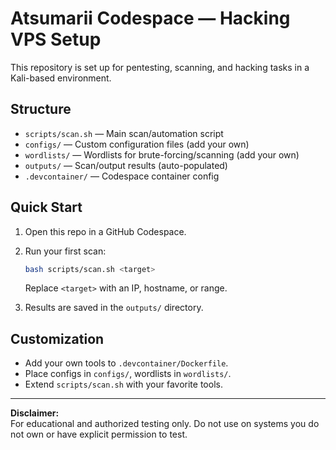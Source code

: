 # Atsumarii Codespace — Hacking VPS Setup

This repository is set up for pentesting, scanning, and hacking tasks in a Kali-based environment.

## Structure

- `scripts/scan.sh` — Main scan/automation script
- `configs/` — Custom configuration files (add your own)
- `wordlists/` — Wordlists for brute-forcing/scanning (add your own)
- `outputs/` — Scan/output results (auto-populated)
- `.devcontainer/` — Codespace container config

## Quick Start

1. Open this repo in a GitHub Codespace.
2. Run your first scan:
   ```bash
   bash scripts/scan.sh <target>
   ```
   Replace `<target>` with an IP, hostname, or range.

3. Results are saved in the `outputs/` directory.

## Customization

- Add your own tools to `.devcontainer/Dockerfile`.
- Place configs in `configs/`, wordlists in `wordlists/`.
- Extend `scripts/scan.sh` with your favorite tools.

---

**Disclaimer:**  
For educational and authorized testing only. Do not use on systems you do not own or have explicit permission to test.
